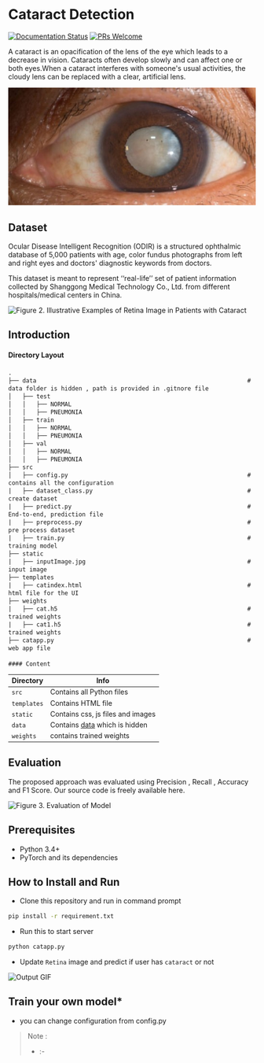 # Cataract Detection
[![Documentation Status](https://readthedocs.org/projects/fairscale/badge/?version=latest)](https://fairscale.readthedocs.io/en/latest/?badge=latest) [![PRs Welcome](https://img.shields.io/badge/PRs-welcome-brightgreen.svg)](https://github.com/facebookresearch/fairscale/blob/master/CONTRIBUTING.md)

A cataract is an opacification of the lens of the eye which leads to a decrease in vision. Cataracts often develop slowly and can affect one or both eyes.When a cataract 
interferes with someone's usual activities, the cloudy lens can be replaced with a clear, artificial lens.

<img src="readme_images/fig1.jpg" alt="Figure 1.  Cataract/Normal " width="" height="">

## Dataset 
Ocular Disease Intelligent Recognition (ODIR) is a structured ophthalmic database of 5,000 patients with age, color fundus photographs from left and right eyes and doctors' diagnostic keywords from doctors.

This dataset is meant to represent ‘‘real-life’’ set of patient information collected by Shanggong Medical Technology Co., Ltd. from different hospitals/medical centers in China.

<img src="readme_images/fig2.jpg" alt="Figure 2. Illustrative Examples of Retina Image in Patients with Cataract" width="" height="">

## Introduction

#### Directory Layout 
    .
    ├── data                                                            # data folder is hidden , path is provided in .gitnore file
    │   ├── test
    │   │   ├── NORMAL
    │   │   ├── PNEUMONIA
    │   ├── train
    │   │   ├── NORMAL
    │   │   ├── PNEUMONIA
    │   ├── val
    │   │   ├── NORMAL
    │   │   ├── PNEUMONIA
    ├── src
    │   ├── config.py                                                   # contains all the configuration
    |   ├── dataset_class.py                                            # create dataset
    |   ├── predict.py                                                  # End-to-end, prediction file
    |   ├── preprocess.py                                               # pre process dataset
    |   ├── train.py                                                    # training model 
    ├── static
    |   ├── inputImage.jpg                                              # input image
    ├── templates
    |   ├── catindex.html                                               # html file for the UI
    ├── weights
    |   ├── cat.h5                                                      # trained weights
    |   ├── cat1.h5                                                     # trained weights
    ├── catapp.py                                                       # web app file
    
    #### Content
| Directory | Info |
|-----------|--------------|
| `src` | Contains all Python files |
| `templates` | Contains HTML file |
| `static` | Contains css, js files and images  |
| `data` | Contains [data](https://www.kaggle.com/andrewmvd/ocular-disease-recognition-odir5k) which is hidden  |
| `weights` | contains trained weights |

## Evaluation 
The proposed approach was evaluated using Precision , Recall , Accuracy and F1 Score. Our source code is freely available here.

<img src="readme_images/fig3.jpg" alt="Figure 3. Evaluation of Model " width="" height="">

## Prerequisites
* Python 3.4+
* PyTorch and its dependencies

## How to Install and Run
* Clone this repository and run in command prompt
```bash
pip install -r requirement.txt
``` 
* Run this to start server
```bash
python catapp.py
``` 
* Update `Retina` image and predict if user has `cataract` or not

<img src="out.gif" alt=" Output GIF " width="" height="">

## Train your own model*
* you can change configuration from config.py

> Note :
> * :-  
